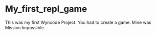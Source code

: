 # My_first_repl_game
This was my first Wyncode Project.
You had to create a game.
Mine was Mission Impossible.
